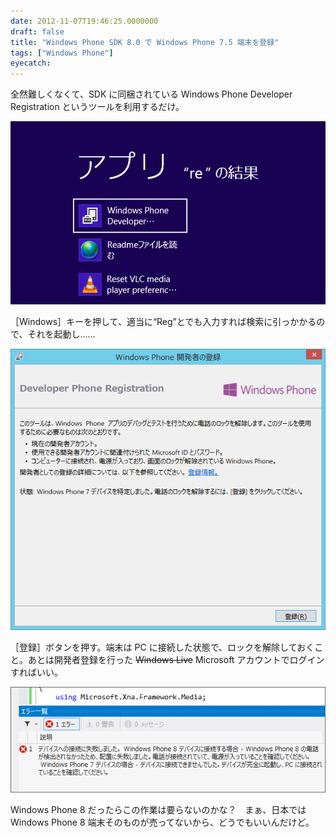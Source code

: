 ```yaml
---
date: 2012-11-07T19:46:25.0000000
draft: false
title: "Windows Phone SDK 8.0 で Windows Phone 7.5 端末を登録"
tags: ["Windows Phone"]
eyecatch: 
---
```

<p>全然難しくなくて、SDK に同梱されている Windows Phone Developer Registration というツールを利用するだけ。</p><p><img src="20121107193901.png" alt="f:id:daruyanagi:20121107193901p:plain" title="f:id:daruyanagi:20121107193901p:plain" class="hatena-fotolife"></p><p>［Windows］キーを押して、適当に“Reg”とでも入力すれば検索に引っかかるので、それを起動し……</p><p><img src="20121107193929.png" alt="f:id:daruyanagi:20121107193929p:plain" title="f:id:daruyanagi:20121107193929p:plain" class="hatena-fotolife"></p><p>［登録］ボタンを押す。端末は PC に接続した状態で、ロックを解除しておくこと。あとは開発者登録を行った <del>Windows Live</del> Microsoft アカウントでログインすればいい。</p><p><img src="20121107194435.png" alt="f:id:daruyanagi:20121107194435p:plain" title="f:id:daruyanagi:20121107194435p:plain" class="hatena-fotolife"></p><p>Windows Phone 8 だったらこの作業は要らないのかな？　まぁ、日本では Windows Phone 8 端末そのものが売ってないから、どうでもいいんだけど。</p>
